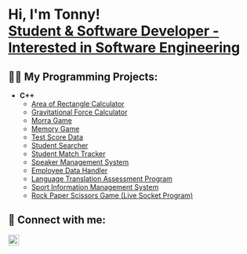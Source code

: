 <h1>Hi, I'm Tonny! <br/><a href="https://www.linkedin.com/in/tonny-le-6404991a9/">Student & Software Developer - Interested in Software Engineering</a></h1>

<h2>👨‍💻 My Programming Projects:</h2>

- <b>C++</b>
  - [Area of Rectangle Calculator](https://github.com/letonny/rectangle-area-calculator/blob/main/rectArea-calc.cpp)
  - [Gravitational Force Calculator](https://github.com/letonny/gravitational-force-calculator/blob/main/grav-force-calculator.cpp)
  - [Morra Game](https://github.com/letonny/morra-game/blob/main/morra-game.cpp)
  - [Memory Game](https://github.com/letonny/memory-game/blob/main/memory-game.cpp)
  - [Test Score Data](https://github.com/letonny/test-score-data/blob/main/test-score-data.cpp)
  - [Student Searcher](https://github.com/letonny/student-searcher/blob/main/student-searcher.cpp)
  - [Student Match Tracker](https://github.com/letonny/student-match-tracker/blob/main/student-match-tracker.cpp)
  - [Speaker Management System](https://github.com/letonny/Speaker-Management-System/blob/main/speakerManagement.cpp)
  - [Employee Data Handler](https://github.com/letonny/EmployeeDataHandler/blob/main/employeeDataHandler.cpp)
  - [Language Translation Assessment Program](https://github.com/letonny/Language-Translation-Assessment-Program)
  - [Sport Information Management System](https://github.com/letonny/Sport-Information-Management-System)
  - [Rock Paper Scissors Game (Live Socket Program)](https://github.com/letonny/rock-paper-scissors-game)

<h2> 🤳 Connect with me:</h2>

[<img align="left" alt="TonnyLe | LinkedIn" width="22px" src="https://cdn.jsdelivr.net/npm/simple-icons@v3/icons/linkedin.svg" />][linkedin]

[linkedin]: https://www.linkedin.com/in/tonny-le-6404991a9/]
